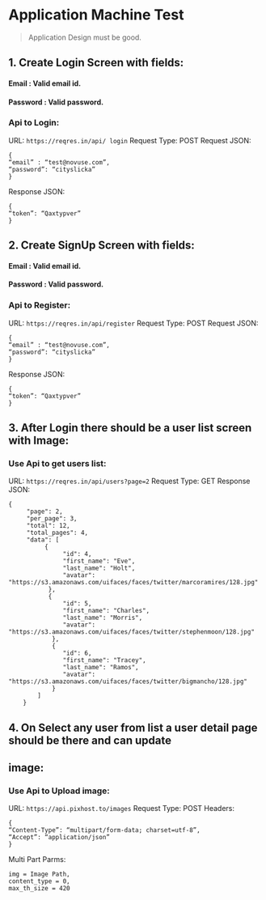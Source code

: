# Application Machine Test
> Application Design must be good.

## 1. Create Login Screen with fields:

#### Email : Valid email id.

#### Password : Valid password.

### Api to Login:

URL: `https://reqres.in/api/ login`
Request Type: POST
Request JSON:
```
{
“email” : “test@novuse.com”,
“password”: “cityslicka”
}
```
Response JSON:
```
{
“token”: “Qaxtypver”
}
```

## 2. Create SignUp Screen with fields:

#### Email : Valid email id.

#### Password : Valid password.

### Api to Register:

URL: `https://reqres.in/api/register`
Request Type: POST
Request JSON:
```
{
“email” : “test@novuse.com”,
“password”: “cityslicka”
}
```
Response JSON:
```
{
“token”: “Qaxtypver”
}
```


## 3. After Login there should be a user list screen with Image:

### Use Api to get users list:

URL: `https://reqres.in/api/users?page=2`
Request Type: GET
Response JSON:
```
{
     "page": 2,
     "per_page": 3,
     "total": 12,
     "total_pages": 4,
     "data": [
          {
               "id": 4,
               "first_name": "Eve",
               "last_name": "Holt",
               "avatar": "https://s3.amazonaws.com/uifaces/faces/twitter/marcoramires/128.jpg"
           },
           {
               "id": 5,
               "first_name": "Charles",
               "last_name": "Morris",
               "avatar": "https://s3.amazonaws.com/uifaces/faces/twitter/stephenmoon/128.jpg"
            },
            {
               "id": 6,
               "first_name": "Tracey",
               "last_name": "Ramos",
               "avatar": "https://s3.amazonaws.com/uifaces/faces/twitter/bigmancho/128.jpg"
            }
        ]
    }
```

## 4. On Select any user from list a user detail page should be there and can update

## image:

### Use Api to Upload image:

URL: `https://api.pixhost.to/images`
Request Type: POST
Headers:
```
{
“Content-Type”: “multipart/form-data; charset=utf-8”,
“Accept”: “application/json”
}
```

Multi Part Parms:
```
img = Image Path,
content_type = 0,
max_th_size = 420
```
